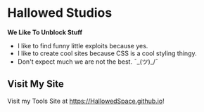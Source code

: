 # Hallowed Studios

**We Like To Unblock Stuff**

- I like to find funny little exploits because yes.
- I like to create cool sites because CSS is a cool styling thingy.
- Don't expect much we are not the best. ¯\_(ツ)_/¯
## Visit My Site
Visit my Tools Site at https://HallowedSpace.github.io!
